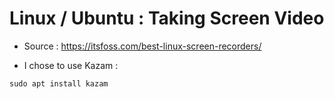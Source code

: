 # Linux / Ubuntu : Taking Screen Video

- Source :  https://itsfoss.com/best-linux-screen-recorders/

- I chose to use Kazam :

`sudo apt install kazam`
